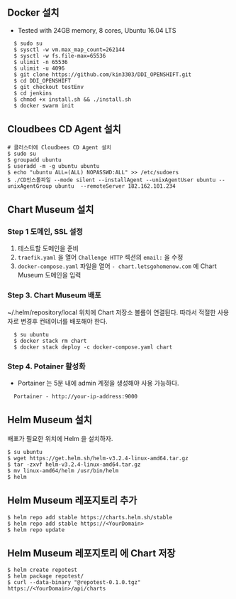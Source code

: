 
## Docker 설치

- Tested with 24GB memory, 8 cores,  Ubuntu 16.04 LTS  

```console
  $ sudo su 
  $ sysctl -w vm.max_map_count=262144
  $ sysctl -w fs.file-max=65536
  $ ulimit -n 65536
  $ ulimit -u 4096
  $ git clone https://github.com/kin3303/DDI_OPENSHIFT.git
  $ cd DDI_OPENSHIFT
  $ git checkout testEnv
  $ cd jenkins
  $ chmod +x install.sh && ./install.sh
  $ docker swarm init
```

## Cloudbees CD Agent 설치

```
# 클러스터에 Cloudbees CD Agent 설치
$ sudo su
$ groupadd ubuntu
$ useradd -m -g ubuntu ubuntu
$ echo "ubuntu ALL=(ALL) NOPASSWD:ALL" >> /etc/sudoers
$ ./CD인스톨파일 --mode silent --installAgent --unixAgentUser ubuntu --unixAgentGroup ubuntu  --remoteServer 182.162.101.234
```

## Chart Museum 설치
 
###  Step 1 도메인, SSL 설정

1. 테스트할 도메인을 준비
2. `traefik.yaml` 을 열어 `Challenge HTTP` 섹션의  `email:`  을 수정 
3. `docker-compose.yaml` 파일을 열어 `- chart.letsgohomenow.com` 에 Chart Museum 도메인을 입력 


###  Step 3. Chart Museum 배포

~/.helm/repository/local 위치에 Chart 저장소 볼륨이 연결된다.
 따라서 적절한 사용자로 변경후 컨테이너를 배포해야 한다.
 
```console
  $ su ubuntu
  $ docker stack rm chart
  $ docker stack deploy -c docker-compose.yaml chart 
```

### Step 4. Potainer 활성화

- Portainer 는 5분 내에 admin 계정을 생성해야 사용 가능하다. 

```
  Portainer - http://your-ip-address:9000
```


## Helm Museum 설치

배포가 필요한 위치에 Helm 을 설치하자.

```console
$ su ubuntu
$ wget https://get.helm.sh/helm-v3.2.4-linux-amd64.tar.gz
$ tar -zxvf helm-v3.2.4-linux-amd64.tar.gz
$ mv linux-amd64/helm /usr/bin/helm
$ helm
```

## Helm Museum 레포지토리 추가

```console
$ helm repo add stable https://charts.helm.sh/stable
$ helm repo add stable https://<YourDomain>
$ helm repo update
```

## Helm Museum 레포지토리 에 Chart 저장

```console
$ helm create repotest
$ helm package repotest/
$ curl --data-binary "@repotest-0.1.0.tgz" https://<YourDomain>/api/charts
```


